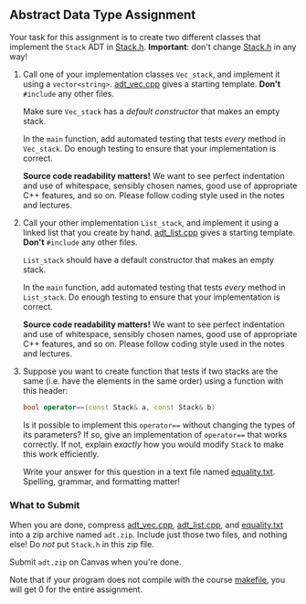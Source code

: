 ## Abstract Data Type Assignment

Your task for this assignment is to create two different classes that
implement the `Stack` ADT in [Stack.h](Stack.h). **Important**: don't change
[Stack.h](Stack.h) in any way!

1. Call one of your implementation classes `Vec_stack`, and implement it using
   a `vector<string>`. [adt_vec.cpp](adt_vec.cpp) gives a starting template.
   **Don't** `#include` any other files.
   
   Make sure `Vec_stack` has a *default constructor* that makes an empty
   stack.

   In the `main` function, add automated testing that tests *every* method in
   `Vec_stack`. Do enough testing to ensure that your implementation is
   correct.

   **Source code readability matters!** We want to see perfect indentation and
   use of whitespace, sensibly chosen names, good use of appropriate C++
   features, and so on. Please follow coding style used in the notes and
   lectures.

2. Call your other implementation `List_stack`, and implement it using a
   linked list that you create by hand. [adt_list.cpp](adt_list.cpp) gives a
   starting template. **Don't** `#include` any other files.

   `List_stack` should have a default constructor that makes an empty stack.

   In the `main` function, add automated testing that tests *every* method in
   `List_stack`. Do enough testing to ensure that your implementation is
   correct.

   **Source code readability matters!** We want to see perfect indentation and
   use of whitespace, sensibly chosen names, good use of appropriate C++
   features, and so on. Please follow coding style used in the notes and
   lectures.

3. Suppose you want to create function that tests if two stacks are the same
   (i.e. have the elements in the same order) using a function with this
   header:

   ```cpp
   bool operator==(const Stack& a, const Stack& b)
   ```

   Is it possible to implement this `operator==` without changing the types of
   its parameters? If so, give an implementation of `operator==` that works
   correctly. If not, explain *exactly* how you would modify `Stack` to make
   this work efficiently.

   Write your answer for this question in a text file named
   [equality.txt](equality.txt). Spelling, grammar, and formatting matter!


### What to Submit

When you are done, compress [adt_vec.cpp](adt_vec.cpp),
[adt_list.cpp](adt_list.cpp), and [equality.txt](equality.txt) into a zip
archive named `adt.zip`. Include just those two files, and nothing else! Do
*not* put `Stack.h` in this zip file.

Submit `adt.zip` on Canvas when you're done.

Note that if your program does not compile with the course
[makefile](makefile), you will get 0 for the entire assignment.
